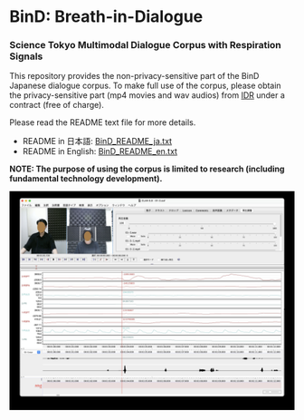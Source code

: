 # BinD: Breath-in-Dialogue

### Science Tokyo Multimodal Dialogue Corpus with Respiration Signals 

This repository provides the non-privacy-sensitive part of the BinD Japanese dialogue corpus. To make full use of the corpus, please obtain the privacy-sensitive part (mp4 movies and wav audios) from [IDR](https://www.nii.ac.jp/dsc/idr/en/) under a contract (free of charge).

Please read the README text file for more details.
* README in 日本語: [BinD_README_ja.txt](/BinD_README_ja.txt)
* README in English: [BinD_README_en.txt](/BinD_README_en.txt)

**NOTE: The purpose of using the corpus is limited to research (including fundamental technology development).**

![ELAN screenshot of dialogue movies and audios with biometric signals](/elan_screenshot.jpg)
